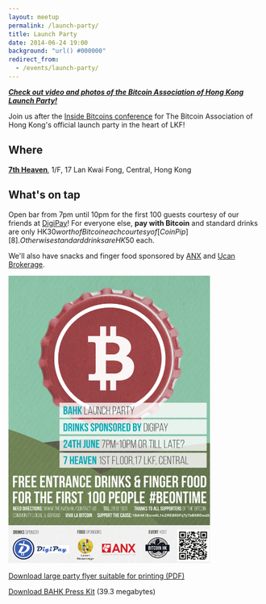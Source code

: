 ```yaml
---
layout: meetup
permalink: /launch-party/
title: Launch Party
date: 2014-06-24 19:00
background: "url() #000000"
redirect_from:
  - /events/launch-party/
---
```


***[Check out video and photos of the Bitcoin Association of Hong Kong Launch Party!][11]***

Join us after the [Inside Bitcoins conference][1] for The Bitcoin Association of Hong Kong's official launch party in the heart of LKF!

## Where

**[7th Heaven][2]**, 1/F, 17 Lan Kwai Fong, Central, Hong Kong

## What's on tap

Open bar from 7pm until 10pm for the first 100 guests courtesy of our friends at [DigiPay][3]! For everyone else, **pay with Bitcoin** and standard drinks are only HK$30 worth of Bitcoin each courtesy of [CoinPip][8]. Otherwise standard drinks are HK$50 each.

We'll also have snacks and finger food sponsored by [ANX][4] and [Ucan Brokerage][9].

[<img src="/media/2014/06/bahk-launch-party-flyer-small.jpg" style="max-width: 400px">][6]


[Download large party flyer suitable for printing (PDF)][7]

[Download BAHK Press Kit][10] (39.3 megabytes)

[1]: http://www.mediabistro.com/insidebitcoins/hong-kong/
[2]: http://www.7heaven.hk/
[3]: http://digibyte.co
[4]: https://anxbtc.com/
[6]: /media/2014/06/bahk-launch-party-flyer-small.jpg
[7]: /media/2014/06/bahk-launch-party-flyer-big.pdf
[8]: http://www.coinpip.com/
[9]: http://www.ucanbrokerage.com/
[10]: /media/press/bahk-press-kit.zip
[11]: /launch-party/video-and-photos/
